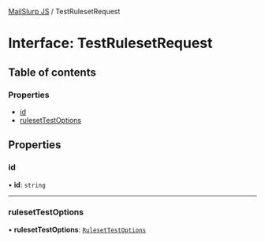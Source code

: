 [MailSlurp JS](../README.md) / TestRulesetRequest

# Interface: TestRulesetRequest

## Table of contents

### Properties

- [id](TestRulesetRequest.md#id)
- [rulesetTestOptions](TestRulesetRequest.md#rulesettestoptions)

## Properties

### id

• **id**: `string`

___

### rulesetTestOptions

• **rulesetTestOptions**: [`RulesetTestOptions`](RulesetTestOptions.md)
